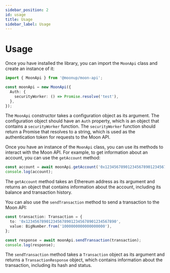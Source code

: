 ```yaml
---
sidebar_position: 2
id: usage
title: Usage
sidebar_label: Usage 
---
```


# Usage


Once you have installed the library, you can import the `MoonApi` class and create an instance of it:

```typescript
import { MoonApi } from '@moonup/moon-api';

const moonApi = new MoonApi({
  Auth: {
    securityWorker: () => Promise.resolve('test'),
  },
});
```

The `MoonApi` constructor takes a configuration object as its argument. The configuration object should have an `Auth` property, which is an object that contains a `securityWorker` function. The `securityWorker` function should return a Promise that resolves to a string, which is used as the authentication token for requests to the Moon API.

Once you have an instance of the `MoonApi` class, you can use its methods to interact with the Moon API. For example, to get information about an account, you can use the `getAccount` method:

```typescript
const account = await moonApi.getAccount('0x1234567890123456789012345678901234567890');
console.log(account);
```

The `getAccount` method takes an Ethereum address as its argument and returns an object that contains information about the account, including its balance and transaction history.

You can also use the `sendTransaction` method to send a transaction to the Moon API:

```typescript
const transaction: Transaction = {
  to: '0x1234567890123456789012345678901234567890',
  value: BigNumber.from('1000000000000000000'),
};

const response = await moonApi.sendTransaction(transaction);
console.log(response);
```

The `sendTransaction` method takes a `Transaction` object as its argument and returns a `TransactionResponse` object, which contains information about the transaction, including its hash and status.

